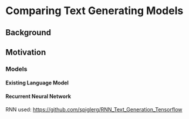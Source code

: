 # Comparing Text Generating Models

## Background

## Motivation

### Models

#### Existing Language Model

#### Recurrent Neural Network
RNN used: https://github.com/spiglerg/RNN_Text_Generation_Tensorflow
